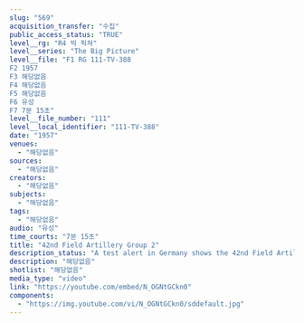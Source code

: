 ```yaml
---
slug: "569"
acquisition_transfer: "수집"
public_access_status: "TRUE"
level__rg: "R4 빅 픽쳐"
level__series: "The Big Picture"
level__file: "F1 RG 111-TV-388
F2 1957
F3 해당없음
F4 해당없음
F5 해당없음
F6 유성
F7 7분 15초"
level__file_number: "111"
level__local_identifier: "111-TV-388"
date: "1957"
venues: 
  - "해당없음"
sources: 
  - "해당없음"
creators: 
  - "해당없음"
subjects: 
  - "해당없음"
tags: 
  - "해당없음"
audio: "유성"
time_courts: "7분 15초"
title: "42nd Field Artillery Group 2"
description_status: "A test alert in Germany shows the 42nd Field Artillery Group wheel two of its most formidable weapons - the Corporal and the 280mm Cannon - into action."
description: "해당없음"
shotlist: "해당없음"
media_type: "video"
link: "https://youtube.com/embed/N_OGNtGCkn0"
components: 
  - "https://img.youtube.com/vi/N_OGNtGCkn0/sddefault.jpg"
---
```

